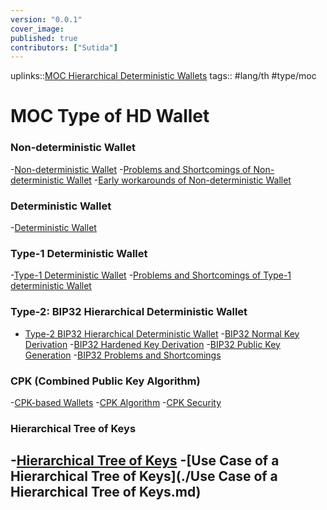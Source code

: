 ```yaml
---
version: "0.0.1"
cover_image:
published: true
contributors: ["Sutida"]
---
```

uplinks::[MOC Hierarchical Deterministic Wallets](./MOC%20Hierarchical%20Deterministic%20Wallets.md)
tags:: #lang/th #type/moc

# MOC Type of HD Wallet
### Non-deterministic Wallet
-[Non-deterministic Wallet](./Non-deterministic%20Wallet.md)
     -[Problems and Shortcomings of Non-deterministic Wallet](./Problems%20and%20Shortcomings%20of%20Non-deterministic%20Wallet.md)
     -[Early workarounds of Non-deterministic Wallet](./Early%20workarounds%20of%20Non-deterministic%20Wallet.md)
     
### Deterministic Wallet
-[Deterministic Wallet](./Deterministic%20Wallet.md)

### Type-1 Deterministic Wallet
-[Type-1 Deterministic Wallet](./Type-1%20Deterministi%20Wallet.md)
    -[Problems and Shortcomings of Type-1 deterministic Wallet](./Problems%20and%20Shortcomings%20of%20Type-1%20deterministic%20Wallet.md)

### Type-2: BIP32 Hierarchical Deterministic Wallet
- [Type-2 BIP32 Hierarchical Deterministic Wallet](./Type-2%20BIP32%20Hierarchical%20Deterministic%20Wallet.md)
	-[BIP32 Normal Key Derivation](./BIP32%20Normal%20Key%20Derivation.md)
    -[BIP32 Hardened Key Derivation](./BIP32%20Hardened%20Key%20Derivation.md)
    -[BIP32 Public Key Generation](./BIP32%20Public%20Key%20Generation.md)
    -[BIP32 Problems and Shortcomings](./BIP32%20Problems%20and%20Shortcomings.md)

### CPK (Combined Public Key Algorithm)
-[CPK-based Wallets](./CPK-based%20Wallets.md)
     -[CPK Algorithm](./CPK%20Algorithm.md)
     -[CPK Security](./CPK%20Security.md)

### Hierarchical Tree of Keys
-[Hierarchical Tree of Keys](./Hierarchical%20Tree%20of%20Keys.md)
     -[Use Case of a Hierarchical Tree of Keys](./Use Case of a Hierarchical Tree of Keys.md)  
---